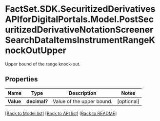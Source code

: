 # FactSet.SDK.SecuritizedDerivativesAPIforDigitalPortals.Model.PostSecuritizedDerivativeNotationScreenerSearchDataItemsInstrumentRangeKnockOutUpper
Upper bound of the range knock-out.

## Properties

Name | Type | Description | Notes
------------ | ------------- | ------------- | -------------
**Value** | **decimal?** | Value of the upper bound. | [optional] 

[[Back to Model list]](../README.md#documentation-for-models) [[Back to API list]](../README.md#documentation-for-api-endpoints) [[Back to README]](../README.md)

